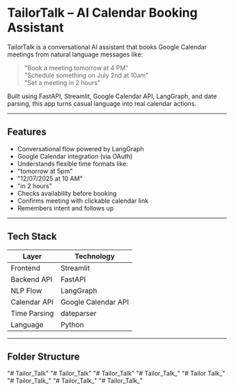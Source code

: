 #  TailorTalk – AI Calendar Booking Assistant

TailorTalk is a conversational AI assistant that books Google Calendar meetings from natural language messages like:

> "Book a meeting tomorrow at 4 PM"  
> "Schedule something on July 2nd at 10am"  
> "Set a meeting in 2 hours"

Built using FastAPI, Streamlit, Google Calendar API, LangGraph, and date parsing, this app turns casual language into real calendar actions.

---

##  Features

-  Conversational flow powered by LangGraph
- Google Calendar integration (via OAuth)
-  Understands flexible time formats like:
  - "tomorrow at 5pm"
  - "12/07/2025 at 10 AM"
  - "in 2 hours"
-  Checks availability before booking
-  Confirms meeting with clickable calendar link
-  Remembers intent and follows up

---

##  Tech Stack

| Layer        | Technology          |
|--------------|---------------------|
| Frontend     | Streamlit           |
| Backend API  | FastAPI             |
| NLP Flow     | LangGraph           |
| Calendar API | Google Calendar API |
| Time Parsing | dateparser          |
| Language     | Python              |

---

##  Folder Structure

"# Tailor_Talk" 
"# Tailor_Talk" 
"# Tailor_Talk" 
"# Tailor_Talk_" 
"# Tailor Talk_" 
"# Tailor_Talk_" 
"# Tailor_Talk_" 
"# Tailor_Talk_" 
